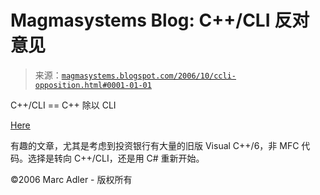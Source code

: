 <!--yml

category: 未分类

date: 2024-05-18 05:16:12

-->

# Magmasystems Blog: C++/CLI 反对意见

> 来源：[`magmasystems.blogspot.com/2006/10/ccli-opposition.html#0001-01-01`](http://magmasystems.blogspot.com/2006/10/ccli-opposition.html#0001-01-01)

C++/CLI == C++ 除以 CLI

[Here](http://www.plumhall.com/ecma/BSI-ICT-1-0009-06.pdf)

有趣的文章，尤其是考虑到投资银行有大量的旧版 Visual C++/6，非 MFC 代码。选择是转向 C++/CLI，还是用 C# 重新开始。

©2006 Marc Adler - 版权所有
